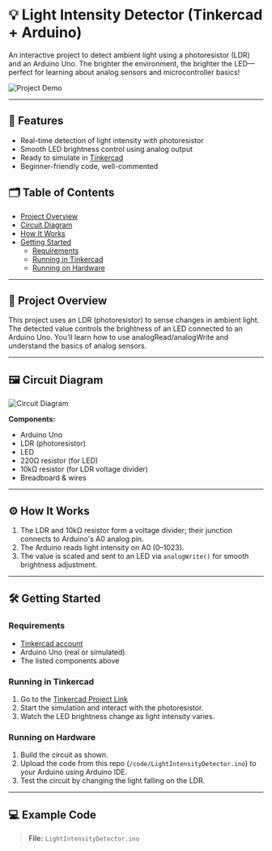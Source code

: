 # 💡 Light Intensity Detector (Tinkercad + Arduino)

An interactive project to detect ambient light using a photoresistor (LDR) and an Arduino Uno. The brighter the environment, the brighter the LED—perfect for learning about analog sensors and microcontroller basics!



![Project Demo](images/demo.gif) 

---

## 🚀 Features

- Real-time detection of light intensity with photoresistor
- Smooth LED brightness control using analog output
- Ready to simulate in [Tinkercad](https://www.tinkercad.com/)
- Beginner-friendly code, well-commented

## 🗂️ Table of Contents

- [Project Overview](#-project-overview)
- [Circuit Diagram](#-circuit-diagram)
- [How It Works](#-how-it-works)
- [Getting Started](#-getting-started)
    - [Requirements](#requirements)
    - [Running in Tinkercad](#running-in-tinkercad)
    - [Running on Hardware](#running-on-hardware)

---

## 📖 Project Overview

This project uses an LDR (photoresistor) to sense changes in ambient light. The detected value controls the brightness of an LED connected to an Arduino Uno. You’ll learn how to use analogRead/analogWrite and understand the basics of analog sensors.

---

## 🖼️ Circuit Diagram

![Circuit Diagram](images/circuit.png)  <!-- Replace with your own schematic image -->

**Components:**
- Arduino Uno
- LDR (photoresistor)
- LED
- 220Ω resistor (for LED)
- 10kΩ resistor (for LDR voltage divider)
- Breadboard & wires

---

## ⚙️ How It Works

1. The LDR and 10kΩ resistor form a voltage divider; their junction connects to Arduino's A0 analog pin.
2. The Arduino reads light intensity on A0 (0–1023).
3. The value is scaled and sent to an LED via `analogWrite()` for smooth brightness adjustment.

---

## 🛠️ Getting Started

### Requirements

- [Tinkercad account](https://www.tinkercad.com/)
- Arduino Uno (real or simulated)
- The listed components above

### Running in Tinkercad

1. Go to the [Tinkercad Project Link](https://www.tinkercad.com/...) <!-- Add your project link here -->
2. Start the simulation and interact with the photoresistor.
3. Watch the LED brightness change as light intensity varies.

### Running on Hardware

1. Build the circuit as shown.
2. Upload the code from this repo (`/code/LightIntensityDetector.ino`) to your Arduino using Arduino IDE.
3. Test the circuit by changing the light falling on the LDR.

---

## 💻 Example Code

> **File:** `LightIntensityDetector.ino`

